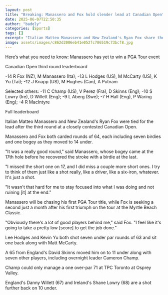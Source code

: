 ```yaml
---
layout: post
title: "Breaking: Manassero and Fox hold slender lead at Canadian Open"
date: 2025-06-07T22:50:35
author: "badely"
categories: [Sports]
tags: []
excerpt: "Italian Matteo Manassero and New Zealand's Ryan Fox share the lead at a closely contested Canadian Open after the third round."
image: assets/images/c862d2006eb41e052fc786519c73bcf8.jpg
---
```


Here’s what you need to know: Manassero has yet to win a PGA Tour event

Canadian Open third round leaderboard

-14 R Fox (NZ), M Manassero (Ita); -13 L Hodges (US), M McCarty (US), K Yu (Tai); -12 J Knapp (US), M Hughes (Can), A Putnam

Selected others: -11 C Champ (US), V Perez (Fra), D Skinns (Eng); -10 S Lowry (Ire), D Willett (Eng); -9 L Aberg (Swe); -7 H Hall (Eng), P Waring (Eng); -4 R MacIntyre 

Full leaderboard

Italian Matteo Manassero and New Zealand's Ryan Fox were tied for the lead after the third round at a closely contested Canadian Open.

Manassero and Fox both carded rounds of 64, each including seven birdies and one bogey as they moved to 14 under.

"It was a really good round," said Manassero, whose bogey came at the 17th hole before he recovered the stroke with a birdie at the last.

"I missed the short one on 17, and I did miss a couple more short ones. I try to think of them just like a shot really, like a driver, like a six-iron, whatever. It's just a shot.

"It wasn't that hard for me to stay focused into what I was doing and not ruining [it] at the end."

Manassero will be chasing his first PGA Tour title, while Fox is seeking a second just a month after his first triumph on the tour at the Myrtle Beach Classic.

"Obviously there's a lot of good players behind me," said Fox. "I feel like it's going to take a pretty low [score] to get the job done." 

Lee Hodges and Kevin Yu both shot seven under par rounds of 63 and sit one back  along with Matt McCarty. 

A 65 from England's David Skinns moved him on to 11 under along with seven other players, including overnight leader Cameron Champ.

Champ could only manage a one over-par 71 at TPC Toronto at Osprey Valley.

England's Danny Willett (67) and Ireland's Shane Lowry (68) are a shot further back on 10 under.

